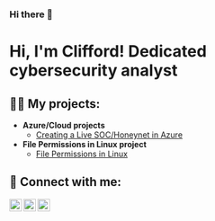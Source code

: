 ### Hi there 👋
<h1>Hi, I'm  Clifford! Dedicated cybersecurity analyst  <br/> <a ></a> <a </a></h1>

<h2>👨‍💻 My projects:</h2>

- <b>Azure/Cloud projects</b>
  - [Creating a Live SOC/Honeynet in Azure](https://github.com/cusseryjr/Azure-soc)
- <b>File Permissions in Linux project </b>
  - [File Permissions in Linux](https://github.com/cusseryjr/cusseryjr/blob/main/File%20permissions%20in%20Linux.pdf) <b><i></b></i>
  



<h2> 🤳 Connect with me:</h2>

[<img align="left" alt="JoshMadakor | YouTube" width="22px" src="https://cdn.jsdelivr.net/npm/simple-icons@v3/icons/youtube.svg" />][youtube]
[<img align="left" alt="JoshMadakor | Twitter" width="22px" src="https://cdn.jsdelivr.net/npm/simple-icons@v3/icons/twitter.svg" />][twitter]
[<img align="left" alt="JoshMadakor | LinkedIn" width="22px" src="https://cdn.jsdelivr.net/npm/simple-icons@v3/icons/linkedin.svg" />][linkedin]

[twitter]: https://twitter.com/joshmadakor
[youtube]: https://www.youtube.com/c/joshmadakor
[linkedin]: https://www.linkedin.com/in/clifford-ussery-2a7373147/


<!--
**cusseryjr/cusseryjr** is a ✨ _special_ ✨ repository because its `README.md` (this file) appears on your GitHub profile.


